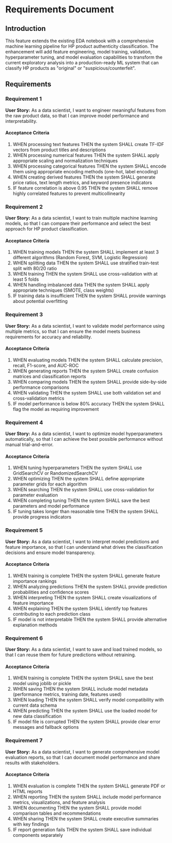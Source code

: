 # Requirements Document

## Introduction

This feature extends the existing EDA notebook with a comprehensive machine learning pipeline for HP product authenticity classification. The enhancement will add feature engineering, model training, validation, hyperparameter tuning, and model evaluation capabilities to transform the current exploratory analysis into a production-ready ML system that can classify HP products as "original" or "suspicious/counterfeit".

## Requirements

### Requirement 1

**User Story:** As a data scientist, I want to engineer meaningful features from the raw product data, so that I can improve model performance and interpretability.

#### Acceptance Criteria

1. WHEN processing text features THEN the system SHALL create TF-IDF vectors from product titles and descriptions
2. WHEN processing numerical features THEN the system SHALL apply appropriate scaling and normalization techniques
3. WHEN processing categorical features THEN the system SHALL encode them using appropriate encoding methods (one-hot, label encoding)
4. WHEN creating derived features THEN the system SHALL generate price ratios, text length metrics, and keyword presence indicators
5. IF feature correlation is above 0.95 THEN the system SHALL remove highly correlated features to prevent multicollinearity

### Requirement 2

**User Story:** As a data scientist, I want to train multiple machine learning models, so that I can compare their performance and select the best approach for HP product classification.

#### Acceptance Criteria

1. WHEN training models THEN the system SHALL implement at least 3 different algorithms (Random Forest, SVM, Logistic Regression)
2. WHEN splitting data THEN the system SHALL use stratified train-test split with 80/20 ratio
3. WHEN training THEN the system SHALL use cross-validation with at least 5 folds
4. WHEN handling imbalanced data THEN the system SHALL apply appropriate techniques (SMOTE, class weights)
5. IF training data is insufficient THEN the system SHALL provide warnings about potential overfitting

### Requirement 3

**User Story:** As a data scientist, I want to validate model performance using multiple metrics, so that I can ensure the model meets business requirements for accuracy and reliability.

#### Acceptance Criteria

1. WHEN evaluating models THEN the system SHALL calculate precision, recall, F1-score, and AUC-ROC
2. WHEN generating reports THEN the system SHALL create confusion matrices and classification reports
3. WHEN comparing models THEN the system SHALL provide side-by-side performance comparisons
4. WHEN validating THEN the system SHALL use both validation set and cross-validation metrics
5. IF model performance is below 80% accuracy THEN the system SHALL flag the model as requiring improvement

### Requirement 4

**User Story:** As a data scientist, I want to optimize model hyperparameters automatically, so that I can achieve the best possible performance without manual trial-and-error.

#### Acceptance Criteria

1. WHEN tuning hyperparameters THEN the system SHALL use GridSearchCV or RandomizedSearchCV
2. WHEN optimizing THEN the system SHALL define appropriate parameter grids for each algorithm
3. WHEN searching THEN the system SHALL use cross-validation for parameter evaluation
4. WHEN completing tuning THEN the system SHALL save the best parameters and model performance
5. IF tuning takes longer than reasonable time THEN the system SHALL provide progress indicators

### Requirement 5

**User Story:** As a data scientist, I want to interpret model predictions and feature importance, so that I can understand what drives the classification decisions and ensure model transparency.

#### Acceptance Criteria

1. WHEN training is complete THEN the system SHALL generate feature importance rankings
2. WHEN analyzing predictions THEN the system SHALL provide prediction probabilities and confidence scores
3. WHEN interpreting THEN the system SHALL create visualizations of feature importance
4. WHEN explaining THEN the system SHALL identify top features contributing to each prediction class
5. IF model is not interpretable THEN the system SHALL provide alternative explanation methods

### Requirement 6

**User Story:** As a data scientist, I want to save and load trained models, so that I can reuse them for future predictions without retraining.

#### Acceptance Criteria

1. WHEN training is complete THEN the system SHALL save the best model using joblib or pickle
2. WHEN saving THEN the system SHALL include model metadata (performance metrics, training date, features used)
3. WHEN loading THEN the system SHALL verify model compatibility with current data schema
4. WHEN predicting THEN the system SHALL use the loaded model for new data classification
5. IF model file is corrupted THEN the system SHALL provide clear error messages and fallback options

### Requirement 7

**User Story:** As a data scientist, I want to generate comprehensive model evaluation reports, so that I can document model performance and share results with stakeholders.

#### Acceptance Criteria

1. WHEN evaluation is complete THEN the system SHALL generate PDF or HTML reports
2. WHEN reporting THEN the system SHALL include model performance metrics, visualizations, and feature analysis
3. WHEN documenting THEN the system SHALL provide model comparison tables and recommendations
4. WHEN sharing THEN the system SHALL create executive summaries with key findings
5. IF report generation fails THEN the system SHALL save individual components separately